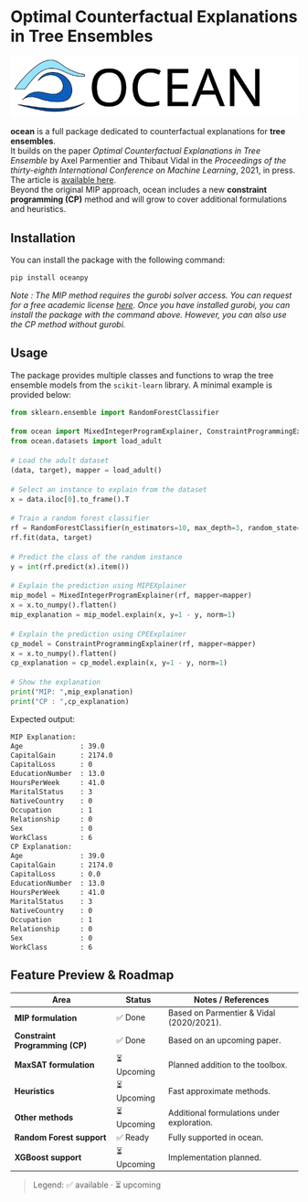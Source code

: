 # Optimal Counterfactual Explanations in Tree Ensembles

![Logo](https://github.com/eminyous/ocean/blob/main/logo.svg?raw=True)

**ocean** is a full package dedicated to counterfactual explanations for **tree ensembles**.  
It builds on the paper *Optimal Counterfactual Explanations in Tree Ensemble* by Axel Parmentier and Thibaut Vidal in the *Proceedings of the thirty-eighth International Conference on Machine Learning*, 2021, in press. The article is [available here](http://proceedings.mlr.press/v139/parmentier21a/parmentier21a.pdf).  
Beyond the original MIP approach, ocean includes a new **constraint programming (CP)** method and will grow to cover additional formulations and heuristics.


## Installation

You can install the package with the following command:

```bash
pip install oceanpy
```
*Note : The MIP method requires the gurobi solver access. You can request for a free academic license [here](https://www.gurobi.com/academia/academic-program-and-licenses/). Once you have installed gurobi, you can install the package with the command above. However, you can also use the CP method without gurobi.*

## Usage

The package provides multiple classes and functions to wrap the tree ensemble models from the `scikit-learn` library. A minimal example is provided below:

```python
from sklearn.ensemble import RandomForestClassifier

from ocean import MixedIntegerProgramExplainer, ConstraintProgrammingExplainer
from ocean.datasets import load_adult

# Load the adult dataset
(data, target), mapper = load_adult()

# Select an instance to explain from the dataset
x = data.iloc[0].to_frame().T

# Train a random forest classifier
rf = RandomForestClassifier(n_estimators=10, max_depth=3, random_state=42)
rf.fit(data, target)

# Predict the class of the random instance
y = int(rf.predict(x).item())

# Explain the prediction using MIPEXplainer
mip_model = MixedIntegerProgramExplainer(rf, mapper=mapper)
x = x.to_numpy().flatten()
mip_explanation = mip_model.explain(x, y=1 - y, norm=1)

# Explain the prediction using CPEExplainer
cp_model = ConstraintProgrammingExplainer(rf, mapper=mapper)
x = x.to_numpy().flatten()
cp_explanation = cp_model.explain(x, y=1 - y, norm=1)

# Show the explanation
print("MIP: ",mip_explanation)
print("CP : ",cp_explanation)

```

Expected output:

```plaintext
MIP Explanation:
Age              : 39.0
CapitalGain      : 2174.0
CapitalLoss      : 0
EducationNumber  : 13.0
HoursPerWeek     : 41.0
MaritalStatus    : 3
NativeCountry    : 0
Occupation       : 1
Relationship     : 0
Sex              : 0
WorkClass        : 6
CP Explanation:
Age              : 39.0
CapitalGain      : 2174.0
CapitalLoss      : 0.0
EducationNumber  : 13.0
HoursPerWeek     : 41.0
MaritalStatus    : 3
NativeCountry    : 0
Occupation       : 1
Relationship     : 0
Sex              : 0
WorkClass        : 6
```





## Feature Preview & Roadmap

| Area                            | Status     | Notes / References                         |
| ------------------------------- | ---------- | ------------------------------------------ |
| **MIP formulation**             | ✅ Done     | Based on Parmentier & Vidal (2020/2021).   |
| **Constraint Programming (CP)** | ✅ Done     | Based on an upcoming paper.                |
| **MaxSAT formulation**          | ⏳ Upcoming | Planned addition to the toolbox.           |
| **Heuristics**                  | ⏳ Upcoming | Fast approximate methods.                  |
| **Other methods**               | ⏳ Upcoming | Additional formulations under exploration. |
| **Random Forest support**       | ✅ Ready    | Fully supported in ocean.                  |
| **XGBoost support**             | ⏳ Upcoming | Implementation planned.                    |

> Legend: ✅ available · ⏳ upcoming